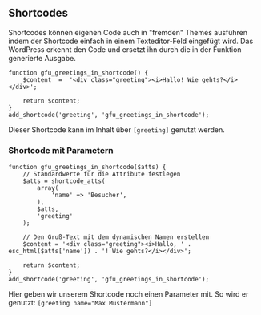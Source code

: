 
## Shortcodes

Shortcodes können eigenen Code auch in "fremden" Themes ausführen indem der Shortcode einfach in einem Texteditor-Feld eingefügt wird. Das WordPress erkennt den Code und ersetzt ihn durch die in der Funktion generierte Ausgabe.



```
function gfu_greetings_in_shortcode() {
    $content  =  '<div class="greeting"><i>Hallo! Wie gehts?</i></div>';

    return $content;
}
add_shortcode('greeting', 'gfu_greetings_in_shortcode');
```

Dieser Shortcode kann im Inhalt über `[greeting]` genutzt werden.

### Shortcode mit Parametern

```
function gfu_greetings_in_shortcode($atts) {
    // Standardwerte für die Attribute festlegen
    $atts = shortcode_atts(
        array(
            'name' => 'Besucher',
        ),
        $atts,
        'greeting'
    );

    // Den Gruß-Text mit dem dynamischen Namen erstellen
    $content = '<div class="greeting"><i>Hallo, ' . esc_html($atts['name']) . '! Wie gehts?</i></div>';

    return $content;
}
add_shortcode('greeting', 'gfu_greetings_in_shortcode');
```

Hier geben wir unserem Shortcode noch einen Parameter mit. So wird er genutzt: `[greeting name="Max Mustermann"]`

